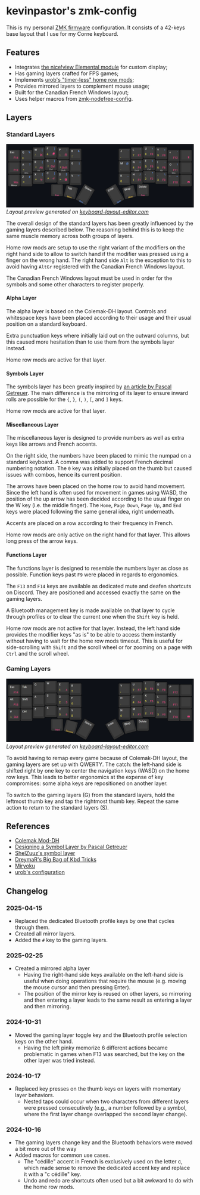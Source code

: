 # kevinpastor's zmk-config

This is my personal [ZMK firmware](https://github.com/zmkfirmware/zmk/) configuration. It consists of a 42-keys base layout that I use for my Corne keyboard.

## Features

- Integrates [the nice!view Elemental module](https://github.com/kevinpastor/nice-view-elemental) for custom display;
- Has gaming layers crafted for FPS games;
- Implements [urob's "timer-less" home row mods](https://github.com/urob/zmk-config);
- Provides mirrored layers to complement mouse usage;
- Built for the Canadian French Windows layout;
- Uses helper macros from
  [zmk-nodefree-config](https://github.com/urob/zmk-nodefree-config).

## Layers

### Standard Layers

![Standard layers preview](./assets/standard-keymap.png)
*Layout preview generated on [keyboard-layout-editor.com](http://www.keyboard-layout-editor.com/#/gists/14c5c6b4de6c618dfc265b5b77a0cff0)*

The overall design of the standard layers has been greatly influenced by the gaming layers described below. The reasoning behind this is to keep the same muscle memory across both groups of layers.

Home row mods are setup to use the right variant of the modifiers on the right hand side to allow to switch hand if the modifier was pressed using a finger on the wrong hand. The right hand side `Alt` is the exception to this to avoid having `AltGr` registered with the Canadian French Windows layout.

The Canadian French Windows layout must be used in order for the symbols and some other characters to register properly.

#### Alpha Layer

The alpha layer is based on the Colemak-DH layout. Controls and whitespace keys have been placed according to their usage and their usual position on a standard keyboard.

Extra punctuation keys where initially laid out on the outward columns, but this caused more hesitation than to use them from the symbols layer instead.

Home row mods are active for that layer.

#### Symbols Layer

The symbols layer has been greatly inspired by [an article by Pascal Getreuer](https://getreuer.info/posts/keyboards/symbol-layer/index.html). The main difference is the mirroring of its layer to ensure inward rolls are possible for the `{`, `}`, `(`, `)`, `[`, and `]` keys.

Home row mods are active for that layer.

#### Miscellaneous Layer

The miscellaneous layer is designed to provide numbers as well as extra keys like arrows and French accents. 

On the right side, the numbers have been placed to mimic the numpad on a standard keyboard. A comma was added to support French decimal numbering notation. The `0` key was initially placed on the thumb but caused issues with combos, hence its current position.

The arrows have been placed on the home row to avoid hand movement. Since the left hand is often used for movement in games using WASD, the position of the up arrow has been decided according to the usual finger on the W key (i.e. the middle finger). The `Home`, `Page Down`, `Page Up`, and `End` keys were placed following the same general idea, right underneath.

Accents are placed on a row according to their frequency in French.

Home row mods are only active on the right hand for that layer. This allows long press of the arrow keys. 

#### Functions Layer

The functions layer is designed to resemble the numbers layer as close as possible. Function keys past `F9` were placed in regards to ergonomics.

The `F13` and `F14` keys are available as dedicated mute and deafen shortcuts on Discord. They are positioned and accessed exactly the same on the gaming layers.

A Bluetooth management key is made available on that layer to cycle through profiles or to clear the current one when the `Shift` key is held.

Home row mods are not active for that layer. Instead, the left hand side provides the modifier keys "as is" to be able to access them instantly without having to wait for the home row mods timeout. This is useful for side-scrolling with `Shift` and the scroll wheel or for zooming on a page with `Ctrl` and the scroll wheel.

### Gaming Layers

![Gaming layers preview](./assets/gaming-keymap.png)
*Layout preview generated on [keyboard-layout-editor.com](http://www.keyboard-layout-editor.com/#/gists/9b497751bc9a9fc18a86e876f723288d)*

To avoid having to remap every game because of Colemak-DH layout, the gaming layers are set up with QWERTY. The catch: the left-hand side is shifted right by one key to center the navigation keys (WASD) on the home row keys. This leads to better ergonomics at the expense of key compromises: some alpha keys are repositioned on another layer.

To switch to the gaming layers (G) from the standard layers, hold the leftmost thumb key and tap the rightmost thumb key. Repeat the same action to return to the standard layers (S).

## References

- [Colemak Mod-DH](https://colemakmods.github.io/mod-dh/)
- [Designing a Symbol Layer by Pascal Getreuer](https://getreuer.info/posts/keyboards/symbol-layer/index.html)
- [ShelZuuz's symbol layer](https://www.reddit.com/r/ErgoMechKeyboards/comments/1ch1ubl/comment/l20p2e2/)
- [DreymaR's Big Bag of Kbd Tricks](https://dreymar.colemak.org/)
- [Miryoku](https://github.com/manna-harbour/miryoku)
- [urob's configuration](https://github.com/urob/zmk-config)

## Changelog

### 2025-04-15

- Replaced the dedicated Bluetooth profile keys by one that cycles through them.
- Created all mirror layers.
- Added the `#` key to the gaming layers.

### 2025-02-25

- Created a mirrored alpha layer
    - Having the right-hand side keys available on the left-hand side is useful when doing operations that require the mouse (e.g. moving the mouse cursor and then pressing Enter).
    - The position of the mirror key is reused on other layers, so mirroring and then entering a layer leads to the same result as entering a layer and then mirroring.

### 2024-10-31

- Moved the gaming layer toggle key and the Bluetooth profile selection keys on the other hand.
    - Having the left pinky memorize 6 different actions became problematic in games when F13 was searched, but the key on the other layer was tried instead.

### 2024-10-17

- Replaced key presses on the thumb keys on layers with momentary layer behaviors.
    - Nested taps could occur when two characters from different layers were pressed consecutively (e.g., a number followed by a symbol, where the first layer change overlapped the second layer change).

### 2024-10-16

- The gaming layers change key and the Bluetooth behaviors were moved a bit more out of the way 
- Added macros for common use cases.
    - The "cédille" accent in French is exclusively used on the letter c, which made sense to remove the dedicated accent key and replace it with a "c cédille" key.
    - Undo and redo are shortcuts often used but a bit awkward to do with the home row mods.
